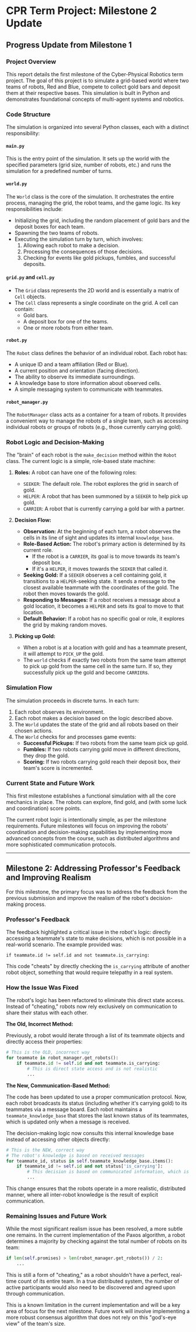 # CPR Term Project: Milestone 2 Update

## Progress Update from Milestone 1

### Project Overview

This report details the first milestone of the Cyber-Physical Robotics term project. The goal of this project is to simulate a grid-based world where two teams of robots, Red and Blue, compete to collect gold bars and deposit them at their respective bases. This simulation is built in Python and demonstrates foundational concepts of multi-agent systems and robotics.

### Code Structure

The simulation is organized into several Python classes, each with a distinct responsibility:

#### `main.py`

This is the entry point of the simulation. It sets up the world with the specified parameters (grid size, number of robots, etc.) and runs the simulation for a predefined number of turns.

#### `world.py`

The `World` class is the core of the simulation. It orchestrates the entire process, managing the grid, the robot teams, and the game logic. Its key responsibilities include:

-   Initializing the grid, including the random placement of gold bars and the deposit boxes for each team.
-   Spawning the two teams of robots.
-   Executing the simulation turn by turn, which involves:
    1.  Allowing each robot to make a decision.
    2.  Processing the consequences of those decisions.
    3.  Checking for events like gold pickups, fumbles, and successful deposits.

#### `grid.py` and `cell.py`

-   The `Grid` class represents the 2D world and is essentially a matrix of `Cell` objects.
-   The `Cell` class represents a single coordinate on the grid. A cell can contain:
    -   Gold bars.
    -   A deposit box for one of the teams.
    -   One or more robots from either team.

#### `robot.py`

The `Robot` class defines the behavior of an individual robot. Each robot has:

-   A unique ID and a team affiliation (Red or Blue).
-   A current position and orientation (facing direction).
-   The ability to observe its immediate surroundings.
-   A knowledge base to store information about observed cells.
-   A simple messaging system to communicate with teammates.

#### `robot_manager.py`

The `RobotManager` class acts as a container for a team of robots. It provides a convenient way to manage the robots of a single team, such as accessing individual robots or groups of robots (e.g., those currently carrying gold).

### Robot Logic and Decision-Making

The "brain" of each robot is the `make_decision` method within the `Robot` class. The current logic is a simple, role-based state machine:

1.  **Roles:** A robot can have one of the following roles:
    -   `SEEKER`: The default role. The robot explores the grid in search of gold.
    -   `HELPER`: A robot that has been summoned by a `SEEKER` to help pick up gold.
    -   `CARRIER`: A robot that is currently carrying a gold bar with a partner.

2.  **Decision Flow:**
    -   **Observation:** At the beginning of each turn, a robot observes the cells in its line of sight and updates its internal `knowledge_base`.
    -   **Role-Based Action:** The robot's primary action is determined by its current role.
        -   If the robot is a `CARRIER`, its goal is to move towards its team's deposit box.
        -   If it's a `HELPER`, it moves towards the `SEEKER` that called it.
    -   **Seeking Gold:** If a `SEEKER` observes a cell containing gold, it transitions to a `HELPER`-seeking state. It sends a message to the closest available teammate with the coordinates of the gold. The robot then moves towards the gold.
    -   **Responding to Messages:** If a robot receives a message about a gold location, it becomes a `HELPER` and sets its goal to move to that location.
    -   **Default Behavior:** If a robot has no specific goal or role, it explores the grid by making random moves.

3.  **Picking up Gold:**
    -   When a robot is at a location with gold and has a teammate present, it will attempt to `PICK_UP` the gold.
    -   The `world` checks if exactly two robots from the same team attempt to pick up gold from the same cell in the same turn. If so, they successfully pick up the gold and become `CARRIER`s.

### Simulation Flow

The simulation proceeds in discrete turns. In each turn:

1.  Each robot observes its environment.
2.  Each robot makes a decision based on the logic described above.
3.  The `World` updates the state of the grid and all robots based on their chosen actions.
4.  The `World` checks for and processes game events:
    -   **Successful Pickups:** If two robots from the same team pick up gold.
    -   **Fumbles:** If two robots carrying gold move in different directions, they drop the gold.
    -   **Scoring:** If two robots carrying gold reach their deposit box, their team's score is incremented.

### Current State and Future Work

This first milestone establishes a functional simulation with all the core mechanics in place. The robots can explore, find gold, and (with some luck and coordination) score points.

The current robot logic is intentionally simple, as per the milestone requirements. Future milestones will focus on improving the robots' coordination and decision-making capabilities by implementing more advanced concepts from the course, such as distributed algorithms and more sophisticated communication protocols.

---

## Milestone 2: Addressing Professor's Feedback and Improving Realism

For this milestone, the primary focus was to address the feedback from the previous submission and improve the realism of the robot's decision-making process.

### Professor's Feedback

The feedback highlighted a critical issue in the robot's logic: directly accessing a teammate's state to make decisions, which is not possible in a real-world scenario. The example provided was:

`if teammate.id != self.id and not teammate.is_carrying:`

This code "cheats" by directly checking the `is_carrying` attribute of another robot object, something that would require telepathy in a real system.

### How the Issue Was Fixed

The robot's logic has been refactored to eliminate this direct state access. Instead of "cheating," robots now rely exclusively on communication to share their status with each other.

**The Old, Incorrect Method:**

Previously, a robot would iterate through a list of its teammate objects and directly access their properties:

```python
# This is the OLD, incorrect way
for teammate in robot_manager.get_robots():
    if teammate.id != self.id and not teammate.is_carrying:
        # This is direct state access and is not realistic
        ...
```

**The New, Communication-Based Method:**

The code has been updated to use a proper communication protocol. Now, each robot broadcasts its status (including whether it's carrying gold) to its teammates via a message board. Each robot maintains a `teammate_knowledge_base` that stores the last known status of its teammates, which is updated only when a message is received.

The decision-making logic now consults this internal knowledge base instead of accessing other objects directly:

```python
# This is the NEW, correct way
# The robot's knowledge is based on received messages
for teammate_id, status in self.teammate_knowledge_base.items():
    if teammate_id != self.id and not status['is_carrying']:
        # This decision is based on communicated information, which is realistic
        ...
```

This change ensures that the robots operate in a more realistic, distributed manner, where all inter-robot knowledge is the result of explicit communication.

### Remaining Issues and Future Work

While the most significant realism issue has been resolved, a more subtle one remains. In the current implementation of the Paxos algorithm, a robot determines a majority by checking against the total number of robots on its team:

```python
if len(self.promises) > len(robot_manager.get_robots()) / 2:
    ...
```

This is still a form of "cheating," as a robot shouldn't have a perfect, real-time count of its entire team. In a true distributed system, the number of active participants would also need to be discovered and agreed upon through communication.

This is a known limitation in the current implementation and will be a key area of focus for the next milestone. Future work will involve implementing a more robust consensus algorithm that does not rely on this "god's-eye view" of the team's size.
